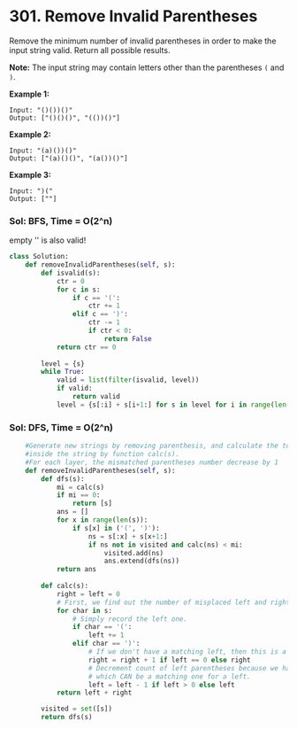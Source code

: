 # 301. Remove Invalid Parentheses

Remove the minimum number of invalid parentheses in order to make the input string valid. Return all possible results.

**Note:** The input string may contain letters other than the parentheses `(` and `)`.

**Example 1:**

```text
Input: "()())()"
Output: ["()()()", "(())()"]
```

**Example 2:**

```text
Input: "(a)())()"
Output: ["(a)()()", "(a())()"]
```

**Example 3:**

```text
Input: ")("
Output: [""]
```

### Sol: BFS, Time = O\(2^n\)

empty '' is also valid!

```python
class Solution:
    def removeInvalidParentheses(self, s):
        def isvalid(s):
            ctr = 0
            for c in s:
                if c == '(':
                    ctr += 1
                elif c == ')':
                    ctr -= 1
                    if ctr < 0:
                        return False
            return ctr == 0
            
        level = {s}
        while True:
            valid = list(filter(isvalid, level))
            if valid:
                return valid
            level = {s[:i] + s[i+1:] for s in level for i in range(len(s)) if s[i] in ('(', ')')}
```

### Sol: DFS, Time = O\(2^n\)

```python
    #Generate new strings by removing parenthesis, and calculate the total number of mismatched parentheses         
    #inside the string by function calc(s). 
    #For each layer, the mismatched parentheses number decrease by 1
    def removeInvalidParentheses(self, s):      
        def dfs(s):
            mi = calc(s)
            if mi == 0:
                return [s]
            ans = []
            for x in range(len(s)):
                if s[x] in ('(', ')'):
                    ns = s[:x] + s[x+1:]
                    if ns not in visited and calc(ns) < mi:
                        visited.add(ns)
                        ans.extend(dfs(ns))
            return ans   
        
        def calc(s):
            right = left = 0
            # First, we find out the number of misplaced left and right parentheses.
            for char in s:
                # Simply record the left one.
                if char == '(':
                    left += 1
                elif char == ')':
                    # If we don't have a matching left, then this is a misplaced right, record it.
                    right = right + 1 if left == 0 else right
                    # Decrement count of left parentheses because we have found a right
                    # which CAN be a matching one for a left.
                    left = left - 1 if left > 0 else left
            return left + right

        visited = set([s])    
        return dfs(s)
```

